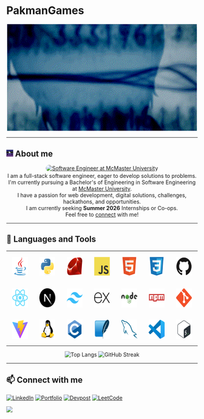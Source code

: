 # PakmanGames

<div align="center"><img src="./images/s;g.gif" alt="gif" width="500px"></div>

---

## <img src="./images/pakmangames.png" alt="gif" width="18px"> About me
<div align="center">
    <a href="https://github.com/PakmanGames" style="border-radius: 16px; overflow: hidden; display: inline-block;"><img src="https://readme-typing-svg.demolab.com?font=Lunasima&weight=900&duration=4000&pause=1000&color=ad5232&background=53348000&center=true&vCenter=true&random=false&width=500&lines=Software+Engineer+at+McMaster+University" alt="Software Engineer at McMaster University"></a>
    <br>
    <div>I am a full-stack software engineer, eager to develop solutions to problems.</div>
    <div>I'm currently pursuing a Bachelor's of Engineering in Software Engineering at <a href="https://www.eng.mcmaster.ca/" target="_blank">McMaster University</a>.</div>
    <div>I have a passion for web development, digital solutions, challenges, hackathons, and opportunities.</div>
    <div>I am currently seeking <strong>Summer 2026</strong> Internships or Co-ops.</div>
    <div>Feel free to <a href="https://www.linkedin.com/in/andy-pak/">connect</a> with me!</div>
</div>

---

## 💼 Languages and Tools

<div align="center">
    <table>
        <tr align="center">
            <td width="70px" style="padding: 15px;" >
                <img src="./images/icons/java-original.svg" width="50px" height="50px" alt="Java">
            </td>
            <td width="70px" style="padding: 15px;">
                <img src="./images/icons/python-original.svg" width="50px" height="50px" alt="Python">
            </td>
            <td width="70px" style="padding: 15px;">
                <img src="./images/icons/ruby-original.svg" width="50px" height="50px" alt="Ruby">
            </td>
            <td width="70px" style="padding: 15px;">
                <img src="./images/icons/javascript-original.svg" width="50px" height="50px" alt="JavaScript">
            </td>
            <td width="70px" style="padding: 15px;">
                <img src="./images/icons/html5-original.svg" width="50px" height="50px" alt="HTML5">
            </td>
            <td width="70px" style="padding: 15px;">
                <img src="./images/icons/css3-original.svg" width="50px" height="50px" alt="CSS3">
            </td>
            <td width="70px" style="padding: 15px;">
                <img src="./images/icons/github-original.svg" width="50px" height="50px" alt="GitHub">
            </td>
        </tr>
        <tr align="center">
            <td width="70px" style="padding: 15px;">
                <img src="./images/icons/react-original.svg" width="50px" height="50px" alt="React">
            </td>
            <td width="70px" style="padding: 15px;">
                <img src="./images/icons/nextjs-original.svg" width="50px" height="50px" alt="Next.js">
            </td>
            <td width="70px" style="padding: 15px;">
                <img src="./images/icons/tailwindcss-original.svg" width="50px" height="50px" alt="Tailwind CSS">
            </td>
            <td width="70px" style="padding: 15px;">
                <img src="./images/icons/express-original.svg" width="50px" height="50px" alt="Express.js">
            </td>
            <td width="70px" style="padding: 15px;">
                <img src="./images/icons/nodejs-original-wordmark.svg" width="50px" height="50px" alt="Node.js">
            </td>
            <td width="70px" style="padding: 15px;">
                <img src="./images/icons/npm-original-wordmark.svg" width="50px" height="50px" alt="NPM">
            </td>
            <td width="70px" style="padding: 15px;">
                <img src="./images/icons/git-original.svg" width="50px" height="50px" alt="git">
            </td>
        </tr>
        <tr align="center">
        <td width="70px" style="padding: 15px;">
                <img src="./images/icons/vitejs-original.svg" width="50px" height="50px" alt="Vite">
            </td>
            <td width="70px" style="padding: 15px;">
                <img src="./images/icons/linux-original.svg" width="50px" height="50px" alt="Linux">
            </td>
            <td width="70px" style="padding: 15px;">
                <img src="./images/icons/c-original.svg" width="50px" height="50px" alt="C">
            </td>
            <td width="70px" style="padding: 15px;">
                <img src="./images/icons/sqlite-original.svg" width="50px" height="50px" alt="SQLite">
            </td>
            <td width="70px" style="padding: 15px;">
                <img src="./images/icons/mysql-original.svg" width="50px" height="50px" alt="MySQL">
            </td>
            <td width="70px" style="padding: 15px;">
                <img src="./images/icons/vscode-original.svg" width="50px" height="50px" alt="vscode">
            </td>
            <td width="70px" style="padding: 15px;">
                <img src="./images/icons/bash-original.svg" width="50px" height="50px" alt="Bash">
            </td>
        </tr>
    </table>
</div>

<p align="center">
  <img src="https://github-readme-stats.vercel.app/api/top-langs/?username=pakmangames&layout=compact" alt="Top Langs" width="300px">
  <img src="https://streak-stats.demolab.com?user=PakmanGames&ring=FF5B5BBE&currStreakLabel=5D8ED0&sideLabels=5D8ED0&dates=000000" alt="GitHub Streak" width="420px"/>
</p>

---

## 📫 Connect with me

<a href="https://www.linkedin.com/in/andy-pak/" target="_blank"><img src="https://img.shields.io/badge/linkedin-0077B5.svg?&style=for-the-badge&logo=linkedin&logoColor=white" height="35px" alt="LinkedIn"></a>
<a href="https://andypak.me/" target="_blank"><img src="https://img.shields.io/badge/-Portfolio%20Website-%231a1a1a?style=for-the-badge&logo=vercel&logoColor=white" height="35px" alt="Portfolio"></a>
<a href="https://devpost.com/PakmanGames" target="_blank"><img src="https://img.shields.io/badge/Devpost-003E54?style=for-the-badge&logo=Devpost&logoColor=white" height="35px" alt="Devpost"></a>
<a href="https://leetcode.com/u/PakmanGames/" target="_blank"><img src="https://img.shields.io/badge/-LeetCode-FFA116?style=for-the-badge&logo=LeetCode&logoColor=black" height="35px" alt="LeetCode"></a>

<img src="https://komarev.com/ghpvc/?username=PakmanGames&style=pixel&color=533480">
